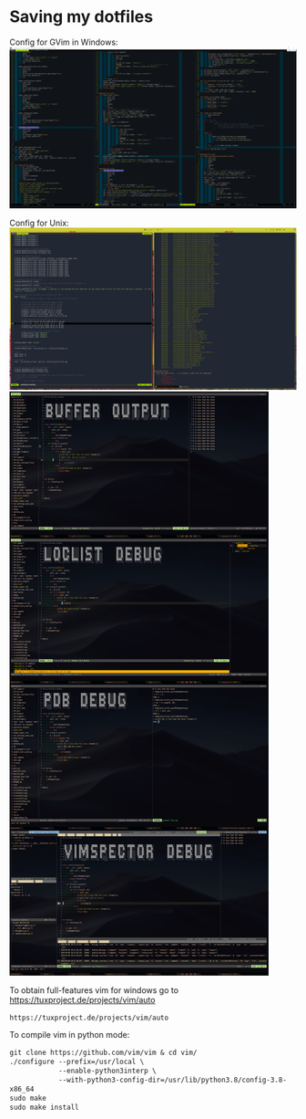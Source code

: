 # Saving my dotfiles

Config for GVim in Windows:
![](windows.png)


Config for Unix:
![](polybar.png)
![](screenshot.png)

To obtain full-features vim for windows go to https://tuxproject.de/projects/vim/auto
```
https://tuxproject.de/projects/vim/auto
```


To compile vim in python mode:
```
git clone https://github.com/vim/vim & cd vim/
./configure --prefix=/usr/local \
            --enable-python3interp \
            --with-python3-config-dir=/usr/lib/python3.8/config-3.8-x86_64
sudo make
sudo make install
```


<!-- This config uses several workflows to execute and debug python files: -->
<!-- * [vim-quickrun](https://github.com/thinca/vim-quickrun): run with <Alt-i>, the runner is 'system' by default, it allows this behaviour: -->
<!--     - if the execution sucess, the output is written in a new buffer. (1th screenshot) -->
<!--     - if the execution failed, the error are parsed in the vim-builtin location list. (2th screenshot) -->
<!--     - this runnner don't allow to use the debugging tool pdb -->
<!-- If you want to use pdb with vim-quickrun, set "runner" to "terminal", no error parsing in quickfix list though. -->
<!-- * We can also use the vim-builtin compiler :make configured in .vim/compiler/python.vim to parce the errors in the vim-builtin quickfix list. -->
<!-- * Other way: simply open a new terminal and run the python script (working directory must be correctly set). This allows using the pdb debugging tool. (3th screenshot) -->
<!-- - With [vimspector](https://github.com/puremourning/vimspector/), we can use a complete debugger tool (Need vim compiled with +python). (4th screenshot) -->
<!-- ![](screenshot.png) -->
